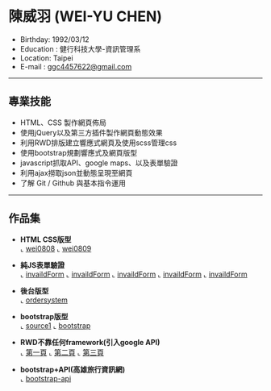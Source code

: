 # 陳威羽 (WEI-YU CHEN)
- Birthday: 1992/03/12
- Education : 健行科技大學-資訊管理系
- Location: Taipei
- E-mail : ggc4457622@gmail.com
<hr>

## 專業技能
- HTML、CSS 製作網頁佈局
- 使用jQuery以及第三方插件製作網頁動態效果
- 利用RWD排版建立響應式網頁及使用scss管理css
- 使用bootstrap規劃響應式及網頁版型
- javascript抓取API、google maps、以及表單驗證
- 利用ajax撈取json並動態呈現至網頁
- 了解 Git / Github 與基本指令運用
<hr>

## 作品集
- <b>HTML CSS版型</b><br>
  ⌞ <a href="https://wei4457622.github.io/wei0808/" target="_blank">wei0808</a>
  ⌞ <a href="https://wei4457622.github.io/wei0809/" target="_blank">wei0809</a>

- <b>純JS表單驗證</b><br>
  ⌞ <a href="https://wei4457622.github.io/invaildForm/public/index.html" target="_blank">invaildForm</a>
  ⌞ <a href="https://wei4457622.github.io/invaildForm/public/step2.html" target="_blank">invaildForm</a>
  ⌞ <a href="https://wei4457622.github.io/invaildForm/public/step3.html" target="_blank">invaildForm</a>
  ⌞ <a href="https://wei4457622.github.io/invaildForm/public/step4.html" target="_blank">invaildForm</a>
  ⌞ <a href="https://wei4457622.github.io/invaildForm/public/step5.html" target="_blank">invaildForm</a>

- <b>後台版型</b><br>
  ⌞ <a href="https://wei4457622.github.io/ordersystem/" target="_blank">ordersystem</a>

- <b>bootstrap版型</b><br>
  ⌞ <a href="https://wei4457622.github.io/source1/" target="_blank">source1</a>
  ⌞ <a href="https://wei4457622.github.io/bootstrap/" target="_blank">bootstrap</a>

- <b>RWD不靠任何framework(引入google API)</b><br>
  ⌞ <a href="https://wei4457622.github.io/RWD/" target="_blank">第一頁</a>
  ⌞ <a href="https://wei4457622.github.io/RWD/order.html" target="_blank">第二頁</a>
  ⌞ <a href="https://wei4457622.github.io/RWD/login.html" target="_blank">第三頁</a>

- <b>bootstrap+API(高雄旅行資訊網)</b><br>
  ⌞ <a href="https://wei4457622.github.io/bootstrap-api/" target="_blank">bootstrap-api</a>